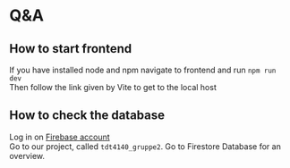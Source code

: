 # Q&A

## How to start frontend

If you have installed node and npm navigate to frontend and run
`npm run dev`
<br>
Then follow the link given by Vite to get to the local host
<br>

## How to check the database

Log in on [Firebase account](https://firebase.google.com/?gad_source=1&gclid=CjwKCAiAlJKuBhAdEiwAnZb7lVVziTZ3sZODmyeSCA5RZr0QSBJP0_VSvcGCmHj3QcN0zZeKy3nSJhoCX5AQAvD_BwE&gclsrc=aw.ds)
<br>
Go to our project, called `tdt4140_gruppe2`. Go to Firestore Database for an overview.
